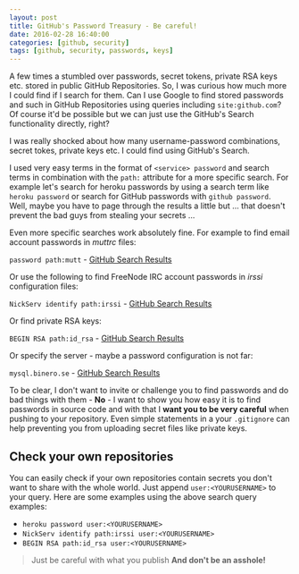 ```yaml
---
layout: post
title: GitHub's Password Treasury - Be careful!
date: 2016-02-28 16:40:00
categories: [github, security]
tags: [github, security, passwords, keys]
---
```


A few times a stumbled over passwords, secret tokens, private RSA keys etc. stored in public GitHub Repositories.
So, I was curious how much more I could find if I search for them. Can I use Google to find stored passwords and such in GitHub Repositories using queries including `site:github.com`? Of course it'd be possible but we can just use the GitHub's Search functionality directly, right?

I was really shocked about how many username-password combinations, secret tokes, private keys etc. I could find using GitHub's Search.

I used very easy terms in the format of `<service> password` and search terms in combination with the `path:` attribute for a more specific search. For example let's search for heroku passwords by using a search term like
`heroku password` or search for GitHub passwords with `github password`. Well, maybe you have to page through the results a little but ... that doesn't prevent the bad guys from stealing your secrets ...

Even more specific searches work absolutely fine. For example to find email account passwords in *muttrc* files:

`password path:mutt` - [GitHub Search Results](https://github.com/search?q=password+path%3Amutt&ref=searchresults&type=Code&utf8=%E2%9C%93)

Or use the following to find FreeNode IRC account passwords in *irssi* configuration files:

`NickServ identify path:irssi` - [GitHub Search Results](https://github.com/search?utf8=%E2%9C%93&q=NickServ+identify+path%3Airssi&type=Code&ref=searchresults)

Or find private RSA keys:

`BEGIN RSA path:id_rsa` - [GitHub Search Results](https://github.com/search?utf8=%E2%9C%93&q=BEGIN+RSA+path%3Aid_rsa&type=Code&ref=searchresults)

Or specify the server - maybe a password configuration is not far:

`mysql.binero.se` - [GitHub Search Results](https://github.com/search?utf8=%E2%9C%93&q=mysql.binero.se&type=Code&ref=searchresults)

To be clear, I don't want to invite or challenge you to find passwords and do bad things with them - **No** - I want to show you how easy it is to find passwords in source code and with that I __want you to be very careful__ when pushing to your repository. Even simple statements in a your `.gitignore` can help preventing you from uploading secret files like private keys.

## Check your own repositories

You can easily check if your own repositories contain secrets you don't want to share with the whole world. Just append `user:<YOURUSERNAME>` to your query. Here are some examples using the above search query examples:

- `heroku password user:<YOURUSERNAME>`
- `NickServ identify path:irssi user:<YOURUSERNAME>`
- `BEGIN RSA path:id_rsa user:<YOURUSERNAME>`

> Just be careful with what you publish
> **And don't be an asshole!**
